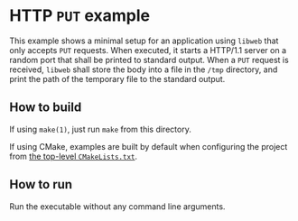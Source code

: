 # HTTP `PUT` example

This example shows a minimal setup for an application using `libweb` that only
accepts `PUT` requests. When executed, it starts a HTTP/1.1 server on a random
port that shall be printed to standard output. When a `PUT` request is received,
`libweb` shall store the body into a file in the `/tmp` directory, and print the
path of the temporary file to the standard output.

## How to build

If using `make(1)`, just run `make` from this directory.

If using CMake, examples are built by default when configuring the project
from [the top-level `CMakeLists.txt`](../../CMakeLists.txt).

## How to run

Run the executable without any command line arguments.
